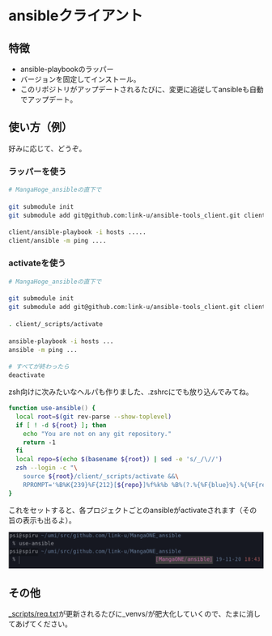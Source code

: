 # ansibleクライアント

## 特徴

 - ansible-playbookのラッパー
 - バージョンを固定してインストール。
 - このリポジトリがアップデートされるたびに、変更に追従してansibleも自動でアップデート。

## 使い方（例）

好みに応じて、どうぞ。

### ラッパーを使う

```bash
# MangaHoge_ansibleの直下で

git submodule init
git submodule add git@github.com:link-u/ansible-tools_client.git client

client/ansible-playbook -i hosts .....
client/ansible -m ping ....
```

### activateを使う

```bash
# MangaHoge_ansibleの直下で

git submodule init
git submodule add git@github.com:link-u/ansible-tools_client.git client

. client/_scripts/activate

ansible-playbook -i hosts ...
ansible -m ping ...

# すべてが終わったら
deactivate
```

zsh向けに次みたいなヘルパも作りました、.zshrcにでも放り込んでみてね。

```zsh
function use-ansible() {
  local root=$(git rev-parse --show-toplevel)
  if [ ! -d ${root} ]; then
    echo "You are not on any git repository."
    return -1
  fi
  local repo=$(echo $(basename ${root}) | sed -e 's/_/\//')
  zsh --login -c "\
    source ${root}/client/_scripts/activate &&\
    RPROMPT='%B%K{239}%F{212}[${repo}]%f%k%b %B%(?.%{%F{blue}%}.%{%F{red}%})%D %{%F{red}%}%T%b' zsh"
}
```

これをセットすると、各プロジェクトごとのansibleがactivateされます（その旨の表示も出るよ）。

![use-ansible.png](use-ansible.png)

## その他

[_scripts/req.txt](_scripts/req.txt)が更新されるたびに_venvs/が肥大化していくので、たまに消してあげてください。
